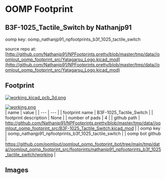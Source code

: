 # OOMP Footprint  
## B3F-1025_Tactile_Switch  by Nathanjp91  
  
oomp key: oomp_nathanjp91_npfootprints_b3f_1025_tactile_switch  
  
source repo at: [http://github.com/Nathanjp91/NPFootprints.pretty/blob/master/tmp/data//oomlout_oomp_footprint_src/Yatagarsu_Logo.kicad_mod](http://github.com/Nathanjp91/NPFootprints.pretty/blob/master/tmp/data//oomlout_oomp_footprint_src/Yatagarsu_Logo.kicad_mod)  
## Footprint  
  
[![working_kicad_pcb_3d.png](working_kicad_pcb_3d_600.png)](working_kicad_pcb_3d.png)  
  
[![working.png](working_600.png)](working.png)  
| name | value | 
| --- | --- | 
| footprint name | B3F-1025_Tactile_Switch | 
| footprint description | None | 
| number of pads | 4 | 
| github path | http://github.com/Nathanjp91/NPFootprints.pretty/blob/master/tmp/data//oomlout_oomp_footprint_src/B3F-1025_Tactile_Switch.kicad_mod | 
| oomp key | oomp_nathanjp91_npfootprints_b3f_1025_tactile_switch | 
| oomp bot github | https://github.com/oomlout/oomlout_oomp_footprint_bot/tree/main/tmp/data//oomlout_oomp_footprint_src/footprints/nathanjp91_npfootprints_b3f_1025_tactile_switch/working | 
## Images  
